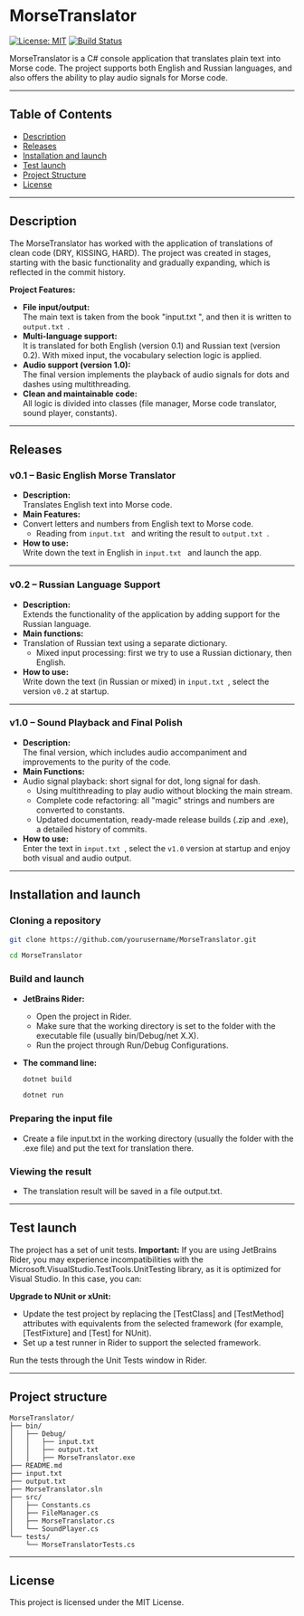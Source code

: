 # MorseTranslator

[![License: MIT](https://img.shields.io/badge/License-MIT-blue.svg)](LICENSE)
[![Build Status](https://img.shields.io/github/workflow/status/yourusername/MorseTranslator/CI)](https://github.com/yourusername/MorseTranslator/actions)

MorseTranslator is a C# console application that translates plain text into Morse code. The project supports both English and Russian languages, and also offers the ability to play audio signals for Morse code.

---

## Table of Contents

- [Description](#description)
- [Releases](#releases)
- [Installation and launch](#installation-and-launch)
- [Test launch](#test-launch)
- [Project Structure](#project-structure)
- [License](#license)

---

## Description

The MorseTranslator has worked with the application of translations of clean code (DRY, KISSING, HARD). The project was created in stages, starting with the basic functionality and gradually expanding, which is reflected in the commit history.

**Project Features:**

- **File input/output:**  
  The main text is taken from the book "input.txt ", and then it is written to `output.txt `.
- **Multi-language support:**  
  It is translated for both English (version 0.1) and Russian text (version 0.2). With mixed input, the vocabulary selection logic is applied.
- **Audio support (version 1.0):**  
  The final version implements the playback of audio signals for dots and dashes using multithreading.
- **Clean and maintainable code:**  
  All logic is divided into classes (file manager, Morse code translator, sound player, constants).

---

## Releases

### v0.1 – Basic English Morse Translator

- **Description:**  
  Translates English text into Morse code.
- **Main Features:**
- Convert letters and numbers from English text to Morse code.
  - Reading from `input.txt ` and writing the result to `output.txt `.
- **How to use:**  
  Write down the text in English in `input.txt ` and launch the app.

---

### v0.2 – Russian Language Support

- **Description:**  
  Extends the functionality of the application by adding support for the Russian language.
- **Main functions:**
- Translation of Russian text using a separate dictionary.
  - Mixed input processing: first we try to use a Russian dictionary, then English.
- **How to use:**  
  Write down the text (in Russian or mixed) in `input.txt `, select the version `v0.2` at startup.

---

### v1.0 – Sound Playback and Final Polish

- **Description:**  
  The final version, which includes audio accompaniment and improvements to the purity of the code.
- **Main Functions:**
- Audio signal playback: short signal for dot, long signal for dash.
  - Using multithreading to play audio without blocking the main stream.
  - Complete code refactoring: all "magic" strings and numbers are converted to constants.
  - Updated documentation, ready-made release builds (.zip and .exe), a detailed history of commits.
- **How to use:**  
  Enter the text in `input.txt `, select the `v1.0` version at startup and enjoy both visual and audio output.

---

## Installation and launch

### Cloning a repository

```bash
git clone https://github.com/yourusername/MorseTranslator.git
```
```bash
cd MorseTranslator
```

### Build and launch
- **JetBrains Rider:**
  - Open the project in Rider.
  - Make sure that the working directory is set to the folder with the executable file (usually bin/Debug/net X.X).
  - Run the project through Run/Debug Configurations.
- **The command line:**
  
  ```bash
  dotnet build
  ```
  ```bash
  dotnet run
  ```

### Preparing the input file
- Create a file input.txt in the working directory (usually the folder with the .exe file) and put the text for translation there.

### Viewing the result
- The translation result will be saved in a file output.txt.

---

## Test launch
  
The project has a set of unit tests. **Important:** If you are using JetBrains Rider, you may experience incompatibilities with the Microsoft.VisualStudio.TestTools.UnitTesting library, as it is optimized for Visual Studio. 
In this case, you can:

**Upgrade to NUnit or xUnit:**

  - Update the test project by replacing the [TestClass] and [TestMethod] attributes with equivalents from the selected framework (for example, [TestFixture] and [Test] for NUnit).
  - Set up a test runner in Rider to support the selected framework.
    
Run the tests through the Unit Tests window in Rider.

---

## Project structure

```
MorseTranslator/
├── bin/
│   ├── Debug/
│   │   ├── input.txt
│   │   ├── output.txt
│   │   ├── MorseTranslator.exe
├── README.md
├── input.txt
├── output.txt
├── MorseTranslator.sln
├── src/
│   ├── Constants.cs
│   ├── FileManager.cs
│   ├── MorseTranslator.cs
│   └── SoundPlayer.cs
└── tests/
    └── MorseTranslatorTests.cs
```

--- 

## License 

This project is licensed under the MIT License.
